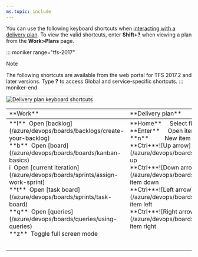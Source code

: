 ```yaml
---
ms.topic: include
---
```



<a id="plan-shortcuts"></a>

You can use the following keyboard shortcuts when [interacting with a delivery plan](/azure/devops/boards/plans/review-team-plans). To view the valid shortcuts, enter **Shift+?** when viewing a plan from the **Work>Plans** page.

::: moniker range="tfs-2017"
> [!NOTE]
> The following shortcuts are available from the web portal for TFS 2017.2 and later versions. Type **?** to access  Global and service-specific shortcuts.
::: moniker-end

<img src="/azure/devops/_shared/_img/keyboard-shortcuts/delivery-plans.png" alt="Delivery plan keyboard shortcuts" style="border: 1px solid #C3C3C3;" />  


<table width="100%">
<tr>
<td width="26%">**Work**</td>
<td width="26%">**Delivery plan**</td>
<td width="48%">   </td>
</tr>
<tbody valign="top">
<tr>
<td>
**l**&nbsp;&nbsp;Open [backlog](/azure/devops/boards/backlogs/create-your-backlog)<br/>
**b**&nbsp;&nbsp;Open [board](/azure/devops/boards/boards/kanban-basics)<br/>
i&nbsp;&nbsp;Open [current iteration](/azure/devops/boards/sprints/assign-work-sprint)<br/>
**t**&nbsp;&nbsp;Open [task board](/azure/devops/boards/sprints/task-board)<br/>
**q**&nbsp;&nbsp;Open [queries](/azure/devops/boards/queries/using-queries)<br/>
**z**&nbsp;&nbsp;Toggle full screen mode
</td>

<td>
**Home**&nbsp;&nbsp;&nbsp;&nbsp;&nbsp;Select first item<br/>
**Enter**&nbsp;&nbsp;&nbsp;&nbsp;&nbsp;Open item<br/> 
**n**&nbsp;&nbsp;&nbsp;&nbsp;&nbsp;&nbsp;&nbsp;&nbsp;&nbsp;&nbsp;New item<br/> 
**Ctrl+**![Up arrow](/azure/devops/boards/_img/icons/Arrow_Up.png)&nbsp;Move item up<br/>
**Ctrl+**![Down arrow](/azure/devops/boards/_img/icons/Arrow_Down.png)&nbsp;Move item down<br/>
**Ctrl+**![Left arrow](/azure/devops/boards/_img/icons/Arrow_Next.png)&nbsp;Move item left<br/>
**Ctrl+**![Right arrow](/azure/devops/boards/_img/icons/Arrow_Previous.png)&nbsp;Move item right
</td>

<td>

**Shift+**![Left arrow](/azure/devops/boards/_img/icons/Arrow_Next.png)&nbsp;&nbsp;Pan timeline left<br/>
**Shift+**![Right arrow](/azure/devops/boards/_img/icons/Arrow_Previous.png)&nbsp;&nbsp;Pan timeline right<br/>
**u**&nbsp;&nbsp;&nbsp;&nbsp;&nbsp;&nbsp;&nbsp;&nbsp;&nbsp;&nbsp;&nbsp;&nbsp;Collapse all backlogs<br/>
**o**&nbsp;&nbsp;&nbsp;&nbsp;&nbsp;&nbsp;&nbsp;&nbsp;&nbsp;&nbsp;&nbsp;&nbsp;Expand all backlogs<br/>  
**Shift+pageup**&nbsp;&nbsp;&nbsp;&nbsp;Focus on previous team<br/>
**Shift+pagedown**&nbsp;&nbsp;Focus on next team<br/>  
**Ctrl+Shift+f**&nbsp;&nbsp;&nbsp;&nbsp;&nbsp;&nbsp;Filter results<br/>

</td>
<td>
</tr>
</tbody>
</table>
